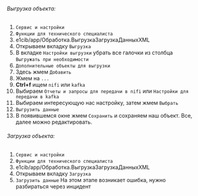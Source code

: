 ###### Выгрузка объекта:
1. `Сервис и настройки`
2. `Функции для технического специалиста`
3. e1cib/app/Обработка.ВыгрузкаЗагрузкаДанныхXML
4. Открываем вкладку `Выгрузка`
5. В вкладке `Настройки выгрузки` убрать все галочки из столбца `Выгружать при необходимости`
6. `Дополнительные объекты для выгрузки`
7. Здесь жмем `Добавить`
8. Жмем на `...`
9. **Ctrl+f** ищем `nifi` или `kafka`
10. Выбираем `Отчеты и запросы для передачи в nifi` или `Настройки для передачи в kafka`
11. Выбираем интересующую нас настройку, затем жмем `Выбрать`
12. `Выгрузить данные`
13. В появившемся окне жмем `Сохранить` и сохраняем наш объект.
Все, далее можно редактировать.

###### Загрузка объекта:
1. `Сервис и настройки`
2. `Функции для технического специалиста`
3. e1cib/app/Обработка.ВыгрузкаЗагрузкаДанныхXML
4. Открываем вкладку `Загрузка`
5.  `Загрузить данные` 
На этом этапе возникает ошибка, нужно разбираться через инцидент